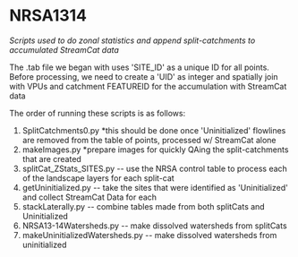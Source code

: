 # NRSA1314
*Scripts used to do zonal statistics and append split-catchments to accumulated StreamCat data*

The .tab file we began with uses 'SITE_ID' as a unique ID for all points. Before processing, we need to create a 'UID' as integer and spatially join with VPUs and catchment FEATUREID for the accumulation with StreamCat data

The order of running these scripts is as follows:

1. SplitCatchments0.py
  *this should be done once 'Uninitialized' flowlines are removed from the table of points, processed w/ StreamCat alone
2. makeImages.py
  *prepare images for quickly QAing the split-catchments that are created
3. splitCat_ZStats_SITES.py -- use the NRSA control table to process each of the landscape layers for each split-cat
4. getUninitialized.py -- take the sites that were identified as 'Uninitialized' and collect StreamCat Data for each
5. stackLaterally.py -- combine tables made from both splitCats and Uninitialized
6. NRSA13-14Watersheds.py -- make dissolved watersheds from splitCats
7. makeUninitializedWatersheds.py -- make dissolved watersheds from uninitialized
